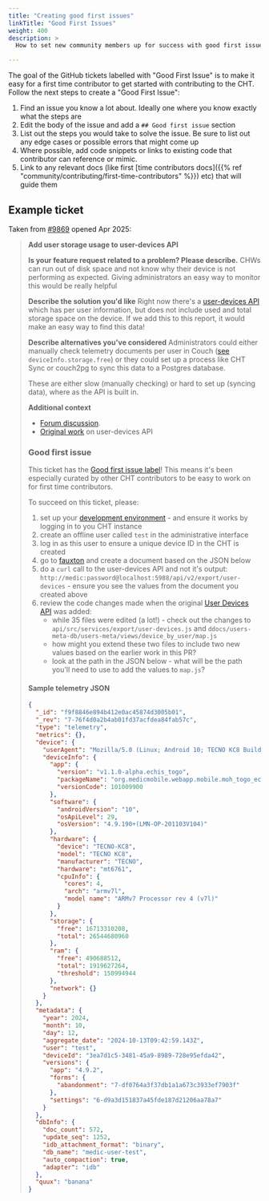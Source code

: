 ```yaml
---
title: "Creating good first issues"
linkTitle: "Good First Issues"
weight: 400
description: >
  How to set new community members up for success with good first issue tickets

---
```



The goal of the GitHub tickets labelled with "Good First Issue" is to make it easy for a first time contributor to get started with contributing to the CHT.
Follow the next steps to create a "Good First Issue":
1. Find an issue you know a lot about.  Ideally one where you know exactly what the steps are
2. Edit the body of the issue and add a `## Good first issue` section
3. List out the steps you would take to solve the issue. Be sure to list out any edge cases or possible errors that might come up
4. Where possible, add code snippets or links to existing code that contributor can reference or mimic.
5. Link to any relevant docs (like first [time contributors docs]({{% ref "community/contributing/first-time-contributors" %}}) etc) that will guide them

## Example ticket

Taken from [#9869](https://github.com/medic/cht-core/issues/9869) opened Apr 2025:


> **Add user storage usage to user-devices API**
> 
>  **Is your feature request related to a problem? Please describe.**
> CHWs can run out of disk space and not know why their device is not performing as expected.  Giving administrators an easy way to monitor this would be really helpful
> 
> **Describe the solution you'd like**
> Right now there's a [user-devices API](https://docs.communityhealthtoolkit.org/building/reference/api/#get-apiv2exportuser-devices) which has per user information, but does not include used and total storage space on the device.  If we add this to this report, it would make an easy way to find this data!
> 
> **Describe alternatives you've considered**
> Administrators could either manually check telemetry documents per user in Couch ([see](https://docs.communityhealthtoolkit.org/building/guides/performance/telemetry/#metadata) `deviceInfo.storage.free`) or they could set up a process like CHT Sync or couch2pg to sync this data to a Postgres database.
> 
> These are either slow (manually checking) or hard to set up (syncing data), where as the API is built in.
> 
> **Additional context**
> * [Forum discussion](https://forum.communityhealthtoolkit.org/t/storage-pressure-indicator/4795/12).
> * [Original work](https://github.com/medic/cht-core/issues/8462) on user-devices API
> 
> ### Good first issue
> 
> This ticket has the [Good first issue label](https://github.com/medic/cht-core/issues?q=state%3Aopen%20label%3A%22Good%20first%20issue%22)! This means it's been especially curated by other CHT contributors to be easy to work on for first time contributors.
> 
> To succeed on this ticket, please:
> 1. set up your [development environment](https://docs.communityhealthtoolkit.org/contribute/code/core/dev-environment/) - and ensure it works by logging in to you CHT instance
> 2. create an offline user called `test` in the administrative interface
> 3. log in as this user to ensure a unique device ID in the CHT  is created
> 4. go to [fauxton](http://localhost:5984/_utils/#database/medic-users-meta/) and create a document based on the JSON below
> 5.  do a `curl` call to the user-devices API and not it's output: `http://medic:password@localhost:5988/api/v2/export/user-devices` - ensure you see the values from the document you created above
> 6. review the code changes made when the original [User Devices API](https://github.com/medic/cht-core/pull/8797/files) was added:
>     * while 35 files were edited (a lot!) - check out the changes to `api/src/services/export/user-devices.js` and `ddocs/users-meta-db/users-meta/views/device_by_user/map.js`
>     * how might you extend these two files to include two new values based on the earlier work in this PR?
>     * look at the path in the JSON below - what will be the path you'll need to use to add the values to `map.js`?
> 
> #### Sample telemetry JSON
> 
> ```json
> {
>   "_id": "f9f8846e894b412e0ac45874d3005b01",
>   "_rev": "7-76f4d0a2b4ab01fd37acfdea84fab57c",
>   "type": "telemetry",
>   "metrics": {},
>   "device": {
>     "userAgent": "Mozilla/5.0 (Linux; Android 10; TECNO KC8 Build/QP1A.190711.020; wv) AppleWebKit/537.36 (KHTML, like Gecko) Version/4.0 Chrome/128.0.6613.146 Mobile Safari/537.36 org.medicmobile.webapp.mobile.moh_togo_echis/v1.1.0-alpha.echis_togo",
>     "deviceInfo": {
>       "app": {
>         "version": "v1.1.0-alpha.echis_togo",
>         "packageName": "org.medicmobile.webapp.mobile.moh_togo_echis",
>         "versionCode": 101009900
>       },
>       "software": {
>         "androidVersion": "10",
>         "osApiLevel": 29,
>         "osVersion": "4.9.190+(LMN-OP-201103V104)"
>       },
>       "hardware": {
>         "device": "TECNO-KC8",
>         "model": "TECNO KC8",
>         "manufacturer": "TECNO",
>         "hardware": "mt6761",
>         "cpuInfo": {
>           "cores": 4,
>           "arch": "armv7l",
>           "model name": "ARMv7 Processor rev 4 (v7l)"
>         }
>       },
>       "storage": {
>         "free": 16713310208,
>         "total": 26544680960
>       },
>       "ram": {
>         "free": 490688512,
>         "total": 1919627264,
>         "threshold": 150994944
>       },
>       "network": {}
>     }
>   },
>   "metadata": {
>     "year": 2024,
>     "month": 10,
>     "day": 12,
>     "aggregate_date": "2024-10-13T09:42:59.143Z",
>     "user": "test",
>     "deviceId": "3ea7d1c5-3481-45a9-8989-728e95efda42",
>     "versions": {
>       "app": "4.9.2",
>       "forms": {
>         "abandonment": "7-df0764a3f37db1a1a673c3933ef7903f"
>       },
>       "settings": "6-d9a3d151837a45fde187d21206aa78a7"
>     }
>   },
>   "dbInfo": {
>     "doc_count": 572,
>     "update_seq": 1252,
>     "idb_attachment_format": "binary",
>     "db_name": "medic-user-test",
>     "auto_compaction": true,
>     "adapter": "idb"
>   },
>   "quux": "banana"
> }
> ```